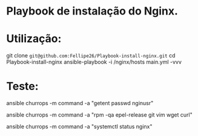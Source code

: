 # Playbook de instalação do Nginx.

# Utilização:
git clone `git@github.com:Fellipe26/Playbook-install-nginx.git`
cd Playbook-install-nginx
ansible-playbook -i /nginx/hosts main.yml -vvv

# Teste:
ansible churrops -m command -a "getent passwd nginusr"

ansible churrops -m command -a "rpm -qa epel-release git vim wget curl"

ansible churrops -m command -a "systemctl status nginx"
